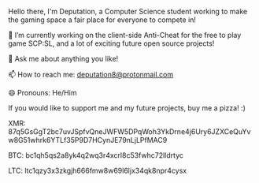 Hello there, I'm Deputation, a Computer Science student working to make the gaming space a fair place for everyone to compete in!

🔭 I’m currently working on the client-side Anti-Cheat for the free to play game SCP:SL, and a lot of exciting future open source projects!

💬 Ask me about anything you like!

📫 How to reach me: deputation8@protonmail.com

😄 Pronouns: He/Him

If you would like to support me and my future projects, buy me a pizza! :)

XMR:
87q5GsGgT2bc7uvJSpfvQneJWFW5DPqWoh3YkDrne4j6Ury6JZXCeQuYvw8G51whrk6YTLf35P9D7HCynJE79nLjLPfMAC9

BTC:
bc1qh5qs2a8yk4q2wq3r4xcrl8c53fwhc72lldrtyc

LTC:
ltc1qzy3x3zkgjh666fmw8w69l6ljx34qk8npr4cysx

